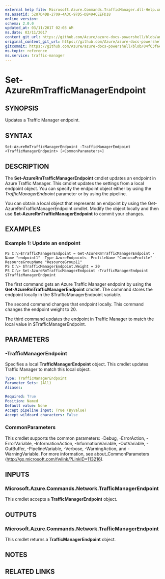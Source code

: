 ```yaml
---
external help file: Microsoft.Azure.Commands.TrafficManager.dll-Help.xml
ms.assetid: 5287D4DB-2709-4A3C-97D5-DB494CEEFD18
online version:
schema: 2.0.0
updated_at: 03/11/2017 02:03 AM
ms.date: 03/11/2017
content_git_url: https://github.com/Azure/azure-docs-powershell/blob/anne052617/azureps-cmdlets-docs/ResourceManager/AzureRM.TrafficManager/v2.7.0/Set-AzureRmTrafficManagerEndpoint.md
original_content_git_url: https://github.com/Azure/azure-docs-powershell/blob/anne052617/azureps-cmdlets-docs/ResourceManager/AzureRM.TrafficManager/v2.7.0/Set-AzureRmTrafficManagerEndpoint.md
gitcommit: https://github.com/Azure/azure-docs-powershell/blob/04f63f6e685743ace2c57eb157574e34e8610b1c
ms.topic: reference
ms.service: traffic-manager
---
```


# Set-AzureRmTrafficManagerEndpoint

## SYNOPSIS
Updates a Traffic Manager endpoint.

## SYNTAX

```
Set-AzureRmTrafficManagerEndpoint -TrafficManagerEndpoint <TrafficManagerEndpoint> [<CommonParameters>]
```

## DESCRIPTION
The **Set-AzureRmTrafficManagerEndpoint** cmdlet updates an endpoint in Azure Traffic Manager.
This cmdlet updates the settings from a local endpoint object.
You can specify the endpoint object either by using the *TrafficManagerEndpoint* parameter or by using the pipeline.

You can obtain a local object that represents an endpoint by using the Get-AzureRmTrafficManagerEndpoint cmdlet.
Modify the object locally and then use **Set-AzureRmTrafficManagerEndpoint** to commit your changes.

## EXAMPLES

### Example 1: Update an endpoint
```
PS C:\>$TrafficManagerEndpoint = Get-AzureRmTrafficManagerEndpoint -Name "endpoint1" -Type AzureEndpoints -ProfileName "ContosoProfile" -ResourceGroupName "ResourceGroup11"
PS C:\> $TrafficManagerEndpoint.Weight = 20
PS C:\> Set-AzureRmTrafficManagerEndpoint -TrafficManagerEndpoint $TrafficManagerEndpoint
```

The first command gets an Azure Traffic Manager endpoint by using the **Get-AzureRmTrafficManagerEndpoint** cmdlet.
The command stores the endpoint locally in the $TrafficManagerEndpoint variable.

The second command changes that endpoint locally.
This command changes the endpoint weight to 20.

The third command updates the endpoint in Traffic Manager to match the local value in $TrafficManagerEndpoint.

## PARAMETERS

### -TrafficManagerEndpoint
Specifies a local **TrafficManagerEndpoint** object.
This cmdlet updates Traffic Manager to match this local object.

```yaml
Type: TrafficManagerEndpoint
Parameter Sets: (All)
Aliases: 

Required: True
Position: Named
Default value: None
Accept pipeline input: True (ByValue)
Accept wildcard characters: False
```

### CommonParameters
This cmdlet supports the common parameters: -Debug, -ErrorAction, -ErrorVariable, -InformationAction, -InformationVariable, -OutVariable, -OutBuffer, -PipelineVariable, -Verbose, -WarningAction, and -WarningVariable. For more information, see about_CommonParameters (http://go.microsoft.com/fwlink/?LinkID=113216).

## INPUTS

### Microsoft.Azure.Commands.Network.TrafficManagerEndpoint
This cmdlet accepts a **TrafficManagerEndpoint** object.

## OUTPUTS

### Microsoft.Azure.Commands.Network.TrafficManagerEndpoint
This cmdlet returns a **TrafficManagerEndpoint** object.

## NOTES

## RELATED LINKS

